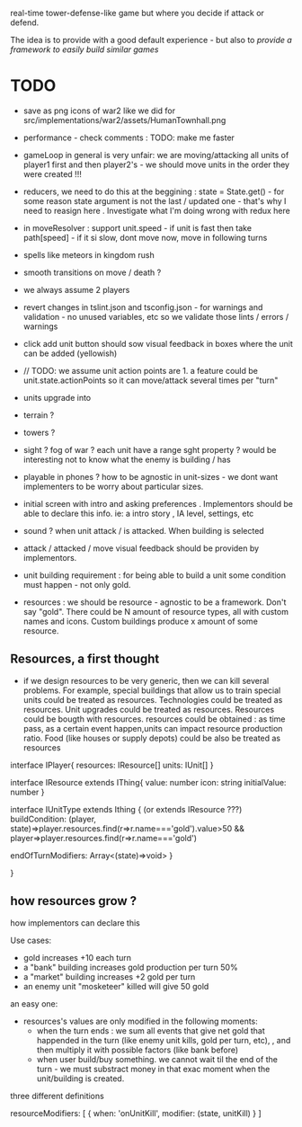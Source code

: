 real-time tower-defense-like game but where you decide if attack or defend. 

The idea is to provide with a good default experience - but also to *provide a framework to easily build similar games*


# TODO

* save as png icons of war2 like we did for src/implementations/war2/assets/HumanTownhall.png

* performance - check comments : TODO: make me faster

* gameLoop in general  is very unfair: we are moving/attacking all units of player1 first and then player2's - we should move units in the order they were created !!!

* reducers, we need to do this at the beggining : state = State.get()    -  for some reason state argument is not the last / updated one - that's why I need to reasign here . Investigate what I'm doing wrong with redux here

 * in moveResolver :  support unit.speed - if unit is fast then take path[speed] - if it si slow, dont move now, move in following turns

 * spells like meteors in kingdom rush

 * smooth transitions on move / death ? 

 * we always assume 2 players

* revert changes in tslint.json and tsconfig.json - for warnings and validation - no unused variables, etc so we validate those lints / errors / warnings

* click add unit button should sow visual feedback in boxes where the unit can be added (yellowish)

* // TODO: we assume unit action points are 1. a feature could be unit.state.actionPoints so it can move/attack several times per "turn"

* units upgrade into

* terrain ? 

* towers ? 

* sight ? fog of war ? each unit have a range sght property ? would be interesting not to know what the enemy is building / has

* playable in phones ? how to be agnostic in unit-sizes - we dont want implementers to be worry about particular sizes. 

* initial screen with intro and asking preferences . Implementors should be able to declare this info. ie: a intro story , IA level, settings, etc

* sound ? when unit attack / is attacked. When building is selected

* attack / attacked / move visual feedback should be providen by implementors. 

* unit building requirement : for being able to build a unit some condition must happen - not only gold. 


* resources : we should be resource - agnostic to be a framework. Don't say "gold". There could be N amount of resource types, all with custom names and icons. Custom buildings produce x amount of some resource.




## Resources, a first thought

 * if we design resources to be very generic, then we can kill several problems. For example, special buildings that allow us to train special units could be treated as resources. Technologies could be treated as resources. Unit upgrades could be treated as resources. Resources could be bougth with resources. resources could be obtained : as time pass, as a certain event happen,units can impact resource production ratio. Food (like houses or supply depots) could be also be treated as resources

interface IPlayer{
  resources: IResource[]
  units: IUnit[]
}

interface IResource extends IThing{
  value: number
  icon: string
  initialValue: number
}

interface IUnitType extends Ithing  { (or extends IResource ???)
  buildCondition: (player, state)=>player.resources.find(r=>r.name==='gold').value>50 && player=>player.resources.find(r=>r.name==='gold')

  endOfTurnModifiers: Array<(state)=>void>
}


}

## how resources grow ? 
how implementors can declare this

Use cases: 

* gold increases +10 each turn
* a "bank" building increases gold production per turn 50%
* a "market" building increases +2 gold per turn
* an enemy  unit "mosketeer" killed will give 50 gold

an easy one: 

 * resources's values are only modified in the following moments: 
    * when the turn ends : we sum all events that give net gold that happended in the turn (like enemy unit kills, gold per turn, etc), , and then multiply it with possible factors (like bank before)
    * when user build/buy something. we cannot wait til the end of the turn - we must substract money in that exac moment when the unit/building is created. 


three different definitions

resourceModifiers: [
  {
    when: 'onUnitKill',
    modifier: (state, unitKill)
  }
]